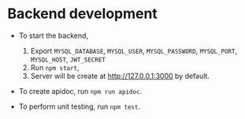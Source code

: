 # Backend development

* To start the backend,
    1. Export `MYSQL_DATABASE`, `MYSQL_USER`, `MYSQL_PASSWORD`, `MYSQL_PORT`, `MYSQL_HOST`, `JWT_SECRET`
    2. Run `npm start`,
    3. Server will be create at <http://127.0.0.1:3000> by default.

* To create apidoc, run `npm run apidoc`.

* To perform unit testing, run `npm test`.
